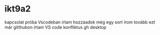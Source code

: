 # ikt9a2
kapcsolat próba
Vscodeban írtam
hozzáadok még egy sort
írom tovább
ezt már gitthubon írtam
VS code konfliktus 
gh desktop
